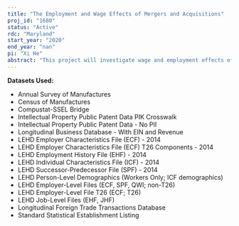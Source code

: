 ```yaml
---
title: "The Employment and Wage Effects of Mergers and Acquisitions"
proj_id: "1680"
status: "Active"
rdc: "Maryland"
start_year: "2020"
end_year: "nan"
pi: "Xi He"
abstract: "This project will investigate wage and employment effects of mergers and acquisitions, and use mergers to test the law of one price in labor market. SDC Platinum and Compustat data will be merged using the SSEL to LEHD data, and an analysis of the data quality of firm dynamics in Title 13, Chapter 5 data will be analyzed. Estimates of the population will include results from semi-parametric difference-in-difference statistical estimates of the effects of M&As on target firms' employment and wage outcomes, and for public firms on post-merger stock price gains. The empirical framework will support testing if results are consistent with a "breach of trust" view of the relationship of workers and employers, where firms with a higher wage premium would experience a larger wage decline after the merger. Alternatively, if firm pay premiums reflect productivity differences, and workers are paid more at productive firms due to potential rent sharing, then a target firm that is acquired by a firm with higher wage premiums should experience an increase in wages. Estimates will also explore the effect of M&A on employment and earnings trajectories of workers in target firms over time."
---
```


**Datasets Used:**

  - Annual Survey of Manufactures 
  - Census of Manufactures 
  - Compustat-SSEL Bridge 
  - Intellectual Property Public Patent Data PIK Crosswalk 
  - Intellectual Property Public Patent Data - No PII 
  - Longitudinal Business Database - With EIN and Revenue 
  - LEHD Employer Characteristics File (ECF) - 2014 
  - LEHD Employer Characteristics File (ECF) T26 Components - 2014 
  - LEHD Employment History File (EHF) - 2014 
  - LEHD Individual Characteristics File (ICF) - 2014 
  - LEHD Successor-Predecessor File (SPF) - 2014 
  - LEHD Person-Level Demographics (Workers Only; ICF demographics) 
  - LEHD Employer-Level Files (ECF, SPF, QWI; non-T26) 
  - LEHD Employer-Level File T26 (ECF; T26) 
  - LEHD Job-Level Files (EHF, JHF) 
  - Longitudinal Foreign Trade Transactions Database 
  - Standard Statistical Establishment Listing 

